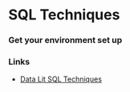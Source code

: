 # SQL Techniques

### Get your environment set up





### Links

* [Data Lit SQL Techniques](https://www.theschool.ai/courses/data-lit/lessons/sql-techniques-for-hospital-database-management/)







